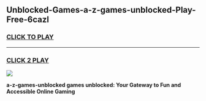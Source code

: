 
## Unblocked-Games-a-z-games-unblocked-Play-Free-6cazl
<h3>
<a href="https://premium76.site?title=a-z-games-unblocked&ref=23A">CLICK TO PLAY</a></h3>
<hr>

<h3>
<a href="https://premium76.site?title=a-z-games-unblocked&ref=23A">CLICK 2 PLAY</a>
  
</h3>

<a href="https://premium76.site?title=a-z-games-unblocked&ref=23A"><img src="https://clearcache.store/games.png"></a>


**a-z-games-unblocked games unblocked: Your Gateway to Fun and Accessible Online Gaming**
